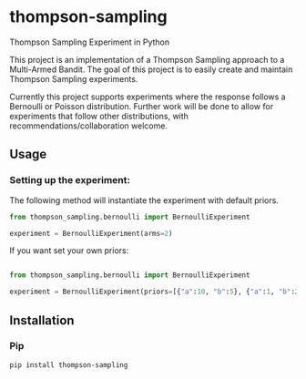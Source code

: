 # thompson-sampling
Thompson Sampling Experiment in Python

This project is an implementation of a Thompson Sampling approach to a Multi-Armed Bandit. The goal of this project is to easily create and maintain Thompson Sampling experiments.

Currently this project supports experiments where the response follows a Bernoulli or Poisson distribution. Further work will be done to allow for experiments that follow other distributions, with recommendations/collaboration welcome.

## Usage

### Setting up the experiment:
The following method will instantiate the experiment with default priors.
```python
from thompson_sampling.bernoulli import BernoulliExperiment

experiment = BernoulliExperiment(arms=2)
```

If you want set your own priors:
```python

from thompson_sampling.bernoulli import BernoulliExperiment

experiment = BernoulliExperiment(priors=[{"a":10, "b":5}, {"a":1, "b":2}])
```

## Installation

### Pip 
```
pip install thompson-sampling
```
